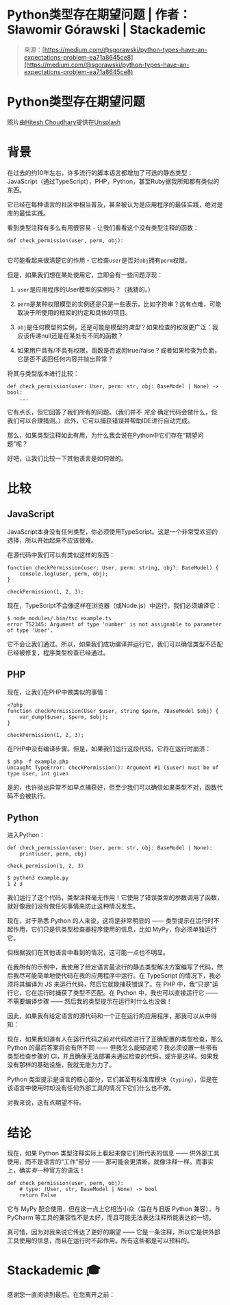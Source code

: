 <!--yml

分类: 未分类

日期：2024-05-27 15:18:59

-->

# Python类型存在期望问题 | 作者：Sławomir Górawski | Stackademic

> 来源：[https://medium.com/@sgorawski/python-types-have-an-expectations-problem-ea71a8645ce8](https://medium.com/@sgorawski/python-types-have-an-expectations-problem-ea71a8645ce8)

# Python类型存在期望问题

照片由[Hitesh Choudhary](https://unsplash.com/@hiteshchoudhary?utm_source=medium&utm_medium=referral)提供在[Unsplash](https://unsplash.com/?utm_source=medium&utm_medium=referral)

# 背景

在过去的约10年左右，许多流行的脚本语言都增加了可选的静态类型：JavaScript（通过TypeScript），PHP，Python，甚至Ruby据我所知都有类似的东西。

它已经在每种语言的社区中相当普及，甚至被认为是应用程序的最佳实践，绝对是库的最佳实践。

看到类型注释有多么有用很容易 - 让我们看看这个没有类型注释的函数：

```
def check_permission(user, perm, obj):
    ...
```

它可能看起来很清楚它的作用 - 它检查`user`是否对`obj`拥有`perm`权限。

但是，如果我们想在某处使用它，立即会有一些问题浮现：

1.  `user`是应用程序的User模型的实例吗？（我猜的。）

1.  `perm`是某种权限模型的实例还是只是一些表示，比如字符串？这有点难，可能取决于所使用的框架的约定和具体的项目。

1.  `obj`是任何模型的实例，还是可能是模型的*类型*？如果检查的权限更广泛：我应该传递null还是在某处有不同的函数？

1.  如果用户具有/不具有权限，函数是否返回true/false？或者如果检查为负面，它是否不返回任何内容并抛出异常？

将其与类型版本进行比较：

```
def check_permission(user: User, perm: str, obj: BaseModel | None) -> bool:
    ...
```

它有点长，但它回答了我们所有的问题。（我们并不 *完全* 确定代码会做什么，但我们可以合理猜测。）此外，它可以捕获错误并帮助IDE进行自动完成。

那么，如果类型注释如此有用，为什么我会说在Python中它们存在“期望问题”呢？

好吧，让我们比较一下其他语言是如何做的。

# 比较

## JavaScript

JavaScript本身没有任何类型，你必须使用TypeScript。这是一个非常受欢迎的选择，所以开始起来不应该很难。

在源代码中我们可以有类似这样的东西：

```
function checkPermission(user: User, perm: string, obj?: BaseModel) {
	console.log(user, perm, obj);
}

checkPermission(1, 2, 3);
```

现在，TypeScript不会像这样在浏览器（或Node.js）中运行，我们必须编译它：

```
$ node_modules/.bin/tsc example.ts
error TS2345: Argument of type 'number' is not assignable to parameter of type 'User'.
```

它不会让我们通过。所以，如果我们成功编译并运行它，我们可以确信类型不匹配已经被修复，程序类型检查已经通过。

## PHP

现在，让我们在PHP中做类似的事情：

```
<?php
function checkPermission(User $user, string $perm, ?BaseModel $obj) {
    var_dump($user, $perm, $obj);
}

checkPermission(1, 2, 3);
```

在PHP中没有编译步骤。但是，如果我们运行这段代码，它将在运行时崩溃：

```
$ php -f example.php
Uncaught TypeError: checkPermission(): Argument #1 ($user) must be of type User, int given
```

是的，也许抛出异常不如早点捕获好，但至少我们可以确信如果类型不对，函数代码不会被执行。

## Python

进入Python：

```
def check_permission(user: User, perm: str, obj: BaseModel | None):
    print(user, perm, obj)

check_permission(1, 2, 3)
```

```
$ python3 example.py
1 2 3
```

我们运行了这个代码，类型注释毫无作用！它使用了错误类型的参数调用了函数，就好像我们没有做任何事情来防止这种情况发生。

现在，对于熟悉 Python 的人来说，这将是非常明显的 —— 类型提示在运行时不起作用，它们只是供类型检查器程序使用的信息，比如 MyPy，你必须单独运行它。

但根据我们在其他语言中看到的情况，这可能一点也不明显。

在我所有的示例中，我使用了给定语言最流行的静态类型解决方案编写了代码，然后我尽可能简单地使代码在我的应用程序中运行。在 TypeScript 的情况下，我必须将其编译为 JS 来运行代码，然后它就能捕获错误了。在 PHP 中，我“只是”运行它，它在运行时捕获了类型不匹配。在 Python 中，我也可以直接运行它 —— 不需要编译步骤 —— 然后我的类型提示在运行时什么也没做！

因此，如果我有给定语言的源代码和一个正在运行的应用程序，那我可以从中得知：

现在，如果我知道有人在运行代码之前对代码库进行了正确配置的类型检查，那么 Python 的最后答案将会有所不同 —— 但我怎么能知道呢？我必须设置一些带有类型检查步骤的 CI，并且确保无法部署未通过检查的代码，或许是这样。如果我没有那样的基础设施，我就无能为力了。

Python 类型提示是语言的核心部分，它们甚至有标准库模块（`typing`），但是在该语言中使用时却没有任何外部工具的情况下它们什么也不做。

对我来说，这有点期望不符。

# 结论

现在，如果 Python 类型注释实际上看起来像它们所代表的信息 —— 供外部工具使用，而不是语言的“工作”部分 —— 那可能会更清晰。就像注释一样。而事实上，确实*有*一种官方的语法！

```
def check_permission(user, perm, obj):
    # type: (User, str, BaseModel | None) -> bool
    return False
```

它与 MyPy 配合使用，但在这一点上它相当小众（旨在与旧版 Python 兼容），与 PyCharm 等工具的兼容性不是太好，而且可能无法表达注释所能表达的一切。

真可惜，因为对我来说它传达了更好的期望 —— 它是一条注释，所以它是供外部工具使用的信息，而且在运行时不起作用。所有这些都是可以预料的。

# Stackademic 🎓

感谢您一直阅读到最后。在您离开之前：

